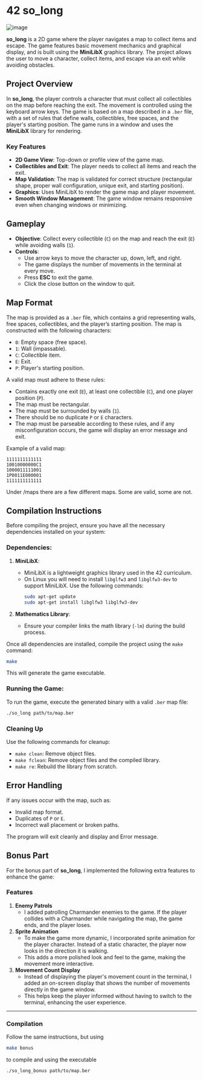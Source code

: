 # 42 so_long

![image](https://github.com/user-attachments/assets/8b892f03-e06f-4710-8637-bcf609d2ab6c)


**so_long** is a 2D game where the player navigates a map to collect items and escape. The game features basic movement mechanics and graphical display, and is built using the **MiniLibX** graphics library. The project allows the user to move a character, collect items, and escape via an exit while avoiding obstacles.

## Project Overview

In **so_long**, the player controls a character that must collect all collectibles on the map before reaching the exit. The movement is controlled using the keyboard arrow keys. The game is based on a map described in a `.ber` file, with a set of rules that define walls, collectibles, free spaces, and the player's starting position. The game runs in a window and uses the **MiniLibX** library for rendering.

### Key Features
- **2D Game View**: Top-down or profile view of the game map.
- **Collectibles and Exit**: The player needs to collect all items and reach the exit.
- **Map Validation**: The map is validated for correct structure (rectangular shape, proper wall configuration, unique exit, and starting position).
- **Graphics**: Uses MiniLibX to render the game map and player movement.
- **Smooth Window Management**: The game window remains responsive even when changing windows or minimizing.

## Gameplay

- **Objective**: Collect every collectible (`C`) on the map and reach the exit (`E`) while avoiding walls (`1`).
- **Controls**:
  - Use arrow keys to move the character up, down, left, and right.
  - The game displays the number of movements in the terminal at every move.
  - Press **ESC** to exit the game.
  - Click the close button on the window to quit.

## Map Format

The map is provided as a `.ber` file, which contains a grid representing walls, free spaces, collectibles, and the player’s starting position. The map is constructed with the following characters:
- `0`: Empty space (free space).
- `1`: Wall (impassable).
- `C`: Collectible item.
- `E`: Exit.
- `P`: Player's starting position.

A valid map must adhere to these rules:
- Contains exactly one exit (`E`), at least one collectible (`C`), and one player position (`P`).
- The map must be rectangular.
- The map must be surrounded by walls (`1`).
- There should be no duplicate `P` or `E` characters.
- The map must be parseable according to these rules, and if any misconfiguration occurs, the game will display an error message and exit.

Example of a valid map:
```
1111111111111
10010000000C1
1000011111001
1P0011E000001
1111111111111
```

Under /maps there are a few different maps. Some are valid, some are not.

## Compilation Instructions

Before compiling the project, ensure you have all the necessary dependencies installed on your system:

### Dependencies:
1. **MiniLibX**:
   - MiniLibX is a lightweight graphics library used in the 42 curriculum.
   - On Linux you will need to install `libglfw3` and `libglfw3-dev` to support MiniLibX. Use the following commands:
       ```bash
       sudo apt-get update
       sudo apt-get install libglfw3 libglfw3-dev
       ```

2. **Mathematics Library**:
   - Ensure your compiler links the math library (`-lm`) during the build process.


Once all dependencies are installed, compile the project using the `make` command:

```bash
make
```

This will generate the game executable.

### Running the Game:

To run the game, execute the generated binary with a valid `.ber` map file:

```bash
./so_long path/to/map.ber
```

### Cleaning Up
Use the following commands for cleanup:

- `make clean`: Remove object files.
- `make fclean`: Remove object files and the compiled library.
- `make re`: Rebuild the library from scratch.

## Error Handling

If any issues occur with the map, such as:
- Invalid map format.
- Duplicates of `P` or `E`.
- Incorrect wall placement or broken paths.

The program will exit cleanly and display and Error message.

## Bonus Part

For the bonus part of **so_long**, I implemented the following extra features to enhance the game:

### Features
1. **Enemy Patrols**
   - I added patrolling Charmander enemies to the game. If the player collides with a Charmander while navigating the map, the game ends, and the player loses.
2. **Sprite Animation**
   - To make the game more dynamic, I incorporated sprite animation for the player character. Instead of a static character, the player now looks in the direction it is walking.
   - This adds a more polished look and feel to the game, making the movement more interactive.
3. **Movement Count Display**
   - Instead of displaying the player's movement count in the terminal, I added an on-screen display that shows the number of movements directly in the game window.
   - This helps keep the player informed without having to switch to the terminal, enhancing the user experience.
---
### Compilation
Follow the same instructions, but using 
```bash
make bonus
```
to compile and using the executable 
```bash
./so_long_bonus path/to/map.ber
```
